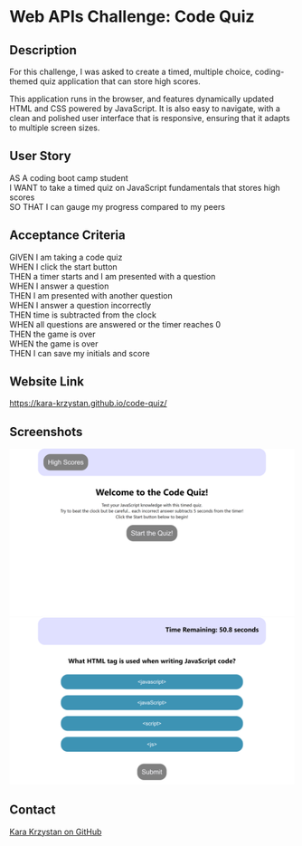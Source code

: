 # Web APIs Challenge: Code Quiz

## Description

For this challenge, I was asked to create a timed, multiple choice, coding-themed quiz application that can store high scores.

This application runs in the browser, and features dynamically updated HTML and CSS powered by JavaScript. It is also easy to navigate, with a clean and polished user interface that is responsive, ensuring that it adapts to multiple screen sizes.

## User Story

AS A coding boot camp student  
I WANT to take a timed quiz on JavaScript fundamentals that stores high scores  
SO THAT I can gauge my progress compared to my peers   

## Acceptance Criteria

GIVEN I am taking a code quiz  
WHEN I click the start button  
THEN a timer starts and I am presented with a question  
WHEN I answer a question  
THEN I am presented with another question  
WHEN I answer a question incorrectly  
THEN time is subtracted from the clock  
WHEN all questions are answered or the timer reaches 0  
THEN the game is over  
WHEN the game is over  
THEN I can save my initials and score  

## Website Link

https://kara-krzystan.github.io/code-quiz/

## Screenshots
![screenshot](https://github.com/kara-krzystan/code-quiz/blob/main/images/Screenshot_1.png)
![screenshot](https://github.com/kara-krzystan/code-quiz/blob/main/images/Screenshot_2.png)

## Contact
[Kara Krzystan on GitHub](http://github.com/kara-krzystan)
